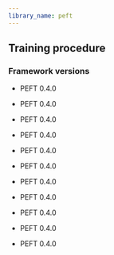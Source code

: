 ```yaml
---
library_name: peft
---
```

## Training procedure

### Framework versions

- PEFT 0.4.0
- PEFT 0.4.0
- PEFT 0.4.0
- PEFT 0.4.0
- PEFT 0.4.0
- PEFT 0.4.0
- PEFT 0.4.0
- PEFT 0.4.0
- PEFT 0.4.0
- PEFT 0.4.0

- PEFT 0.4.0
